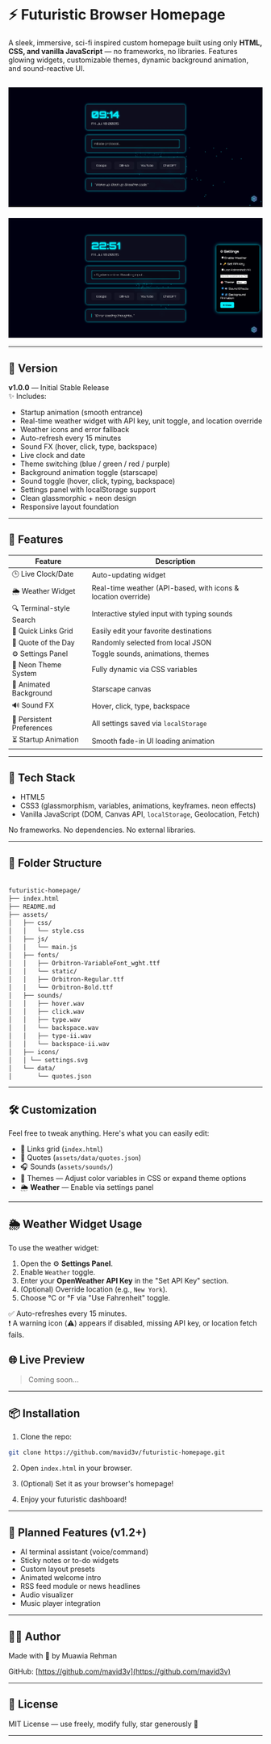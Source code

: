 # ⚡ Futuristic Browser Homepage

A sleek, immersive, sci-fi inspired custom homepage built using only **HTML, CSS, and vanilla JavaScript** — no frameworks, no libraries. Features glowing widgets, customizable themes, dynamic background animation, and sound-reactive UI.

![screenshot](assets/images/preview.jpg) <!-- Optional preview image 1-->
---
![screenshot](assets/images/preview-ii.png) <!-- Optional preview image 2-->

---

## 🔖 Version

**v1.0.0** — Initial Stable Release  
✨ Includes:
- Startup animation (smooth entrance)
- Real-time weather widget with API key, unit toggle, and location override
- Weather icons and error fallback
- Auto-refresh every 15 minutes
- Sound FX (hover, click, type, backspace)
- Live clock and date
- Theme switching (blue / green / red / purple)
- Background animation toggle (starscape)
- Sound toggle (hover, click, typing, backspace)
- Settings panel with localStorage support
- Clean glassmorphic + neon design
- Responsive layout foundation

---

## 🚀 Features

| Feature                 | Description                                      |
|------------------------|--------------------------------------------------|
| 🕒 Live Clock/Date      | Auto-updating widget                             |
| 🌦️ Weather Widget         | Real-time weather (API-based, with icons & location override) |
| 🔍 Terminal-style Search | Interactive styled input with typing sounds     |
| 📁 Quick Links Grid     | Easily edit your favorite destinations           |
| 💬 Quote of the Day     | Randomly selected from local JSON                |
| ⚙ Settings Panel        | Toggle sounds, animations, themes                |
| 🎨 Neon Theme System    | Fully dynamic via CSS variables                  |
| 🌌 Animated Background  | Starscape canvas                                 |
| 🔊 Sound FX             | Hover, click, type, backspace                    |
| 💾 Persistent Preferences | All settings saved via `localStorage`          |
| ⏳ Startup Animation      | Smooth fade-in UI loading animation            |

---

## 🧠 Tech Stack

- HTML5
- CSS3 (glassmorphism, variables, animations, keyframes. neon effects)
- Vanilla JavaScript (DOM, Canvas API, `localStorage`, Geolocation, Fetch)

No frameworks. No dependencies. No external libraries.

---

## 📁 Folder Structure

```

futuristic-homepage/
├── index.html
├── README.md
├── assets/
│   ├── css/
│   │   └── style.css
│   ├── js/
│   │   └── main.js
│   ├── fonts/
│   │   ├── Orbitron-VariableFont_wght.ttf
│   │   └── static/
│   │   ├── Orbitron-Regular.ttf
│   │   └── Orbitron-Bold.ttf
│   ├── sounds/
│   │   ├── hover.wav
│   │   ├── click.wav
│   │   ├── type.wav
│   │   └── backspace.wav
│   │   ├── type-ii.wav
│   │   └── backspace-ii.wav
│   ├── icons/
│   │ └── settings.svg
│   └── data/
│       └── quotes.json

````

---

## 🛠️ Customization

Feel free to tweak anything. Here's what you can easily edit:
- 🔗 Links grid (`index.html`)
- 💬 Quotes (`assets/data/quotes.json`)
- 🎧 Sounds (`assets/sounds/`)
- 🎨 Themes — Adjust color variables in CSS or expand theme options
- 🌦 **Weather** — Enable via settings panel

---

## 🌦 Weather Widget Usage

To use the weather widget:

1. Open the ⚙️ **Settings Panel**.
2. Enable `Weather` toggle.
3. Enter your **OpenWeather API Key** in the "Set API Key" section.
4. (Optional) Override location (e.g., `New York`).
5. Choose °C or °F via "Use Fahrenheit" toggle.

✅ Auto-refreshes every 15 minutes.  
❗ A warning icon (⚠️) appears if disabled, missing API key, or location fetch fails.

## 🌐 Live Preview

> Coming soon...

---

## 📦 Installation

1. Clone the repo:
```bash
git clone https://github.com/mavid3v/futuristic-homepage.git
````

2. Open `index.html` in your browser.

3. (Optional) Set it as your browser's homepage!
4. Enjoy your futuristic dashboard!

---

## 🧪 Planned Features (v1.2+)
- AI terminal assistant (voice/command)
- Sticky notes or to-do widgets
- Custom layout presets
- Animated welcome intro
- RSS feed module or news headlines
- Audio visualizer
- Music player integration

---

## 🧑‍💻 Author

Made with 💙 by Muawia Rehman

GitHub: [https://github.com/mavid3v](https://github.com/mavid3v)

---

## 📄 License

MIT License — use freely, modify fully, star generously 🚀

---
